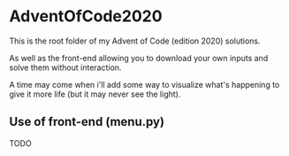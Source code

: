 # AdventOfCode2020

This is the root folder of my Advent of Code (edition 2020) solutions. 

As well as the front-end allowing you to download your own inputs and solve them without interaction.

A time may come when i'll add some way to visualize what's happening to give it more life (but it may never see the light).

## Use of front-end (menu.py)

TODO
